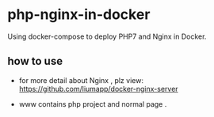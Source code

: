 # php-nginx-in-docker
Using docker-compose to deploy PHP7 and Nginx in Docker.

## how to use

* for more detail about Nginx , plz view:  https://github.com/liumapp/docker-nginx-server

* www contains php project and normal page . 